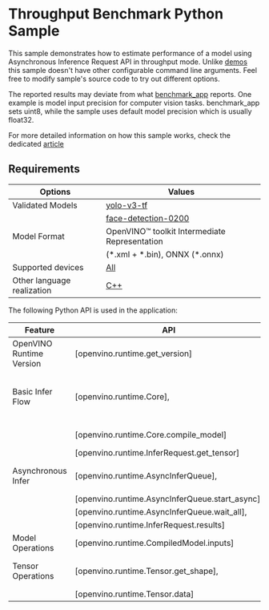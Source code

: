 # Throughput Benchmark Python Sample

This sample demonstrates how to estimate performance of a model using Asynchronous Inference Request API in throughput mode. Unlike [demos](https://docs.openvino.ai/2024/omz_demos.html) this sample doesn't have other configurable command line arguments. Feel free to modify sample's source code to try out different options.

The reported results may deviate from what [benchmark_app](https://docs.openvino.ai/2024/learn-openvino/openvino-samples/benchmark-tool.html) reports. One example is model input precision for computer vision tasks. benchmark_app sets uint8, while the sample uses default model precision which is usually float32.

For more detailed information on how this sample works, check the dedicated [article](https://docs.openvino.ai/2024/learn-openvino/openvino-samples/sync-benchmark.html)

## Requirements

| Options                        | Values                                                                                               |
| -------------------------------| -----------------------------------------------------------------------------------------------------|
| Validated Models               | [yolo-v3-tf](https://docs.openvino.ai/2024/omz_models_model_yolo_v3_tf.html)                       |
|                                | [face-detection-0200](https://docs.openvino.ai/2024/omz_models_model_face_detection_0200.html)     |
| Model Format                   | OpenVINO™ toolkit Intermediate Representation                                                        |
|                                | (\*.xml + \*.bin), ONNX (\*.onnx)                                                                    |
| Supported devices              | [All](https://docs.openvino.ai/2024/about-openvino/compatibility-and-support/supported-devices.html)  |
| Other language realization     | [C++](https://docs.openvino.ai/2024/learn-openvino/openvino-samples/sync-benchmark.html)                           |

The following Python API is used in the application:

| Feature                   | API                                             | Description                                  |
| --------------------------| ------------------------------------------------|----------------------------------------------|
| OpenVINO Runtime Version  | [openvino.runtime.get_version]                  | Get Openvino API version.                    |
| Basic Infer Flow          | [openvino.runtime.Core],                        | Common API to do inference: compile a model, |
|                           | [openvino.runtime.Core.compile_model]           | configure input tensors.                     |
|                           | [openvino.runtime.InferRequest.get_tensor]      |                                              |
| Asynchronous Infer        | [openvino.runtime.AsyncInferQueue],             | Do asynchronous inference.                   |
|                           | [openvino.runtime.AsyncInferQueue.start_async], |                                              |
|                           | [openvino.runtime.AsyncInferQueue.wait_all],    |                                              |
|                           | [openvino.runtime.InferRequest.results]         |                                              |
| Model Operations          | [openvino.runtime.CompiledModel.inputs]         | Get inputs of a model.                       |
| Tensor Operations         | [openvino.runtime.Tensor.get_shape],            | Get a tensor shape and its data.             |
|                           | [openvino.runtime.Tensor.data]                  |                                              |

